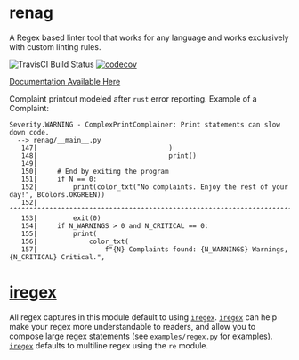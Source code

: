 # renag

A Regex based linter tool that works for any language and works exclusively with custom linting rules.

![TravisCI Build Status](https://travis-ci.com/ryanpeach/renag.svg?branch=master)
[![codecov](https://codecov.io/gh/ryanpeach/py_idiomatic_regex/branch/master/graph/badge.svg)](https://codecov.io/gh/ryanpeach/renag)

[Documentation Available Here](https://ryanpeach.github.io/renag)

Complaint printout modeled after `rust` error reporting. Example of a Complaint:

```
Severity.WARNING - ComplexPrintComplainer: Print statements can slow down code.
  --> renag/__main__.py
   147|                                 )
   148|                                 print()
   149|
   150|     # End by exiting the program
   151|     if N == 0:
   152|         print(color_txt("No complaints. Enjoy the rest of your day!", BColors.OKGREEN))
   152|         ^^^^^^^^^^^^^^^^^^^^^^^^^^^^^^^^^^^^^^^^^^^^^^^^^^^^^^^^^^^^^^^^^^^^^^^^^^^^^^^
   153|         exit(0)
   154|     if N_WARNINGS > 0 and N_CRITICAL == 0:
   155|         print(
   156|             color_txt(
   157|                 f"{N} Complaints found: {N_WARNINGS} Warnings, {N_CRITICAL} Critical.",
```

# [iregex](https://github.com/ryanpeach/iregex)

All regex captures in this module default to using [`iregex`](https://github.com/ryanpeach/iregex).
[`iregex`](https://github.com/ryanpeach/iregex) can help make your regex more understandable to readers, and allow you to compose large regex statements (see `examples/regex.py` for examples).
[`iregex`](https://github.com/ryanpeach/iregex) defaults to multiline regex using the `re` module.
